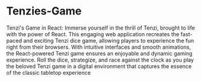 # Tenzies-Game

Tenzi's Game in React: Immerse yourself in the thrill of Tenzi, brought to life with the power of React. This engaging web application recreates the fast-paced and exciting Tenzi dice game, allowing players to experience the fun right from their browsers. With intuitive interfaces and smooth animations, the React-powered Tenzi game ensures an enjoyable and dynamic gaming experience. Roll the dice, strategize, and race against the clock as you play the beloved Tenzi game in a digital environment that captures the essence of the classic tabletop experience
